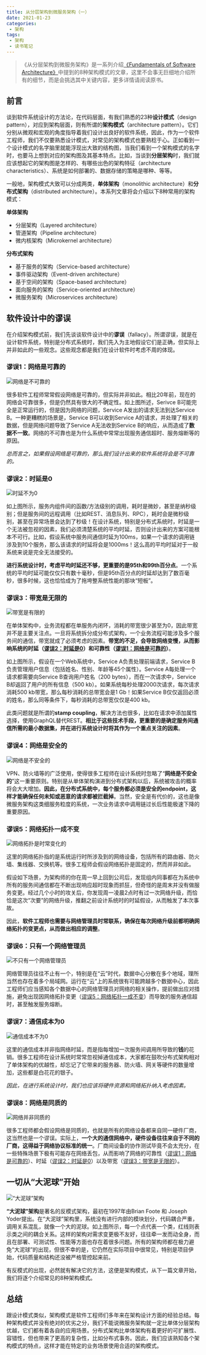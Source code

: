 ```yaml
---
title: 从分层架构到微服务架构（一）
date: 2021-01-23
categories:
 - 架构
tags:
 - 架构
 - 读书笔记
---
```


> 《从分层架构到微服务架构》是一系列介绍[《Fundamentals of Software Architecture》](https://learning.oreilly.com/library/view/fundamentals-of-software/9781492043447/)中提到的8种架构模式的文章，这里不会事无巨细地介绍所有的细节，而是会挑选其中关键内容，更多详情请阅读原书。

## 前言

谈到软件系统设计的方法论，在代码层面，有我们熟悉的23种**设计模式**（design pattern），对应到架构层面，则有所谓的**架构模式**（architecture pattern）。它们分别从微观和宏观的角度指导着我们设计出良好的软件系统，因此，作为一个软件工程师，我们不仅要熟悉设计模式，对常见的架构模式也要熟稔于心。正如看到一个设计模式的名字脑里就能浮现出大致的结构图，当我们看到一个架构模式的名字时，也要马上想到对应的架构图及其基本特点。比如，当谈到**分层架构**时，我们就应该想起它的架构图是怎样的、有哪些出色的架构特征（architecture characteristics）、系统是如何部署的、数据存储的策略是哪种、等等。

一般地，架构模式大致可以分成两类，**单体架构**（monolithic architecture）和**分布式架构**（distributed architecture）。本系列文章将会介绍以下8种常用的架构模式：

**单体架构**

- 分层架构（Layered architecture）
- 管道架构（Pipeline architecture）
- 微内核架构（Microkernel architecture）

**分布式架构**

- 基于服务的架构（Service-based architecture）
- 事件驱动架构（Event-driven architecture）
- 基于空间的架构（Space-based architecture）
- 面向服务的架构（Service-oriented architecture）
- 微服务架构（Microservices architecture）

## 软件设计中的谬误

在介绍架构模式前，我们先谈谈软件设计中的**谬误**（fallacy）。所谓谬误，就是在设计软件系统，特别是分布式系统时，我们先入为主地假设它们是正确，但实际上并非如此的一些观念。这些观念都是我们在设计软件时考虑不周的体现。

### 谬误1：网络是可靠的

![网络是不可靠的](https://tva1.sinaimg.cn/large/008eGmZEgy1gmsozmkrmhj313a0b0dif.jpg)

很多软件工程师常常假设网络是可靠的，但实际并非如此。相比20年前，现在的网络会可靠很多，但是仍然具有很大的不确定性。如上图所述，Serivce B可能完全是正常运行的，但是因为网络的问题，Service A发出的请求无法到达Service B。一种更糟糕的场景是，Service B可以收到Service A的请求，并处理了相关的数据，但是网络问题导致了Service A无法收到Service B的响应，从而造成了**数据不一致**。网络的不可靠也是为什么系统中常常出现服务通信超时、服务熔断等的原因。

*总而言之，如果假设网络是可靠的，那么我们设计出来的软件系统将会是不可靠的。*

### 谬误2：时延是0

![时延不为0](https://tva1.sinaimg.cn/large/008eGmZEgy1gmspdp76m4j313a0gb40r.jpg)

如上图所示，服务内组件间的函数/方法级别的调用，耗时是微妙，甚至是纳秒级别；但是服务间的远程调用（比如REST、消息队列、RPC），耗时会是微秒级别，甚至在异常场景会达到了秒级！在设计系统，特别是分布式系统时，时延是一个无法被忽视的因素，我们必须清楚系统的平均时延，否则设计出来的方案可能根本不可行。比如，假设系统中服务间通信时延为100ms，如果一个请求的调用链涉及到10个服务，那么该请求的时延将会是1000ms！这么高的平均时延对于一般系统来说是完全无法接受的。

**进行系统设计时，考虑平均时延还不够，更重要的是95th和99th百分点**。一个系统的平均时延可能仅仅只有数十毫秒，但是95th百分点的时延却达到了数百毫秒，很多时候，这也恰恰成为了拖垮整系统性能的那块“短板”。

### 谬误3：带宽是无限的

![带宽是有限的](https://tva1.sinaimg.cn/large/008eGmZEgy1gmttf388tqj313a0b0410.jpg)

在单体架构中，业务流程都在单服务内闭环，消耗的带宽很少甚至为0，因此带宽并不是主要关注点。一旦将系统拆分成分布式架构，一个业务流程可能涉及多个服务间的通信，带宽就成了必须考虑的因素。**带宽的不足，会导致网络变慢，从而影响系统的时延（[谬误2：时延是0](谬误2：时延是0)）和可靠性（[谬误1：网络是可靠的](#谬误1：网络是可靠的)）**。

如上图所示，假设在一个Web系统中，Service A负责处理前端请求，Service B负责管理用户信息（包括姓名、性别、年龄等45个属性）。Service A每处理一个请求都需要向Service B查询用户姓名（200 bytes），而在一次请求中，Service B却返回了用户的所有信息（500 kb）。如果系统每秒处理2000次请求，每次请求消耗500 kb带宽，那么每秒消耗的总带宽会是1 Gb！如果Service B仅仅返回必须的姓名，那么同等条件下，每秒消耗的总带宽仅仅是400 kb。

此类问题就是所谓的**stamp coupling**，解决方法也很多，比如在请求中添加属性选择，使用GraphQL替代REST。**相比于这些技术手段，更重要的是确定服务间通信所需的最小数据集，并在进行系统设计时将其作为一个重点关注的因素**。

### 谬误4：网络是安全的

![网络是不安全的](https://tva1.sinaimg.cn/large/008eGmZEgy1gmtul9i8t1j31320b4aby.jpg)

VPN、防火墙等的广泛使用，使得很多工程师在设计系统时忽略了“**网络是不安全的**”这一重要原则。特别是从单体架构演进到分布式架构以后，系统被攻击的概率将会大大增加。**因此，在分布式系统中，每个服务都必须是安全的endpoint，这样才能确保任何未知或恶意的请求都被拦截掉**。当然，安全是有代价的，这也是像微服务架构这类细服务粒度的系统，一次业务请求中调用链过长后性能极速下降的重要原因。

### 谬误5：网络拓扑一成不变

![网络拓扑是时常变化的](https://tva1.sinaimg.cn/large/008eGmZEgy1gmtv1jdnoxj313a0clq5x.jpg)

这里的网络拓扑指的是系统运行时所涉及到的网络设备，包括所有的路由器、防火墙、集线器、交换机等。很多工程师会假设网络拓扑是固定的，然而并非如此。

假设如下场景，为架构师的你在周一早上回到公司后，发现组内同事都在为系统中所有的服务间通信都在不断出现响应超时现象而抓狂，但奇怪的是周末并没有做服务变更。经过几个小时的攻关后，你发现周一凌晨2点时有过一次网络升级，而恰恰是这次“次要”的网络升级，推翻之前设计系统时的时延假设，从而触发了本次事故。

因此，**软件工程师也需要与网络管理员时常联系，确保在每次网络升级前都明确网络拓扑的变更点，从而做出相应的调整**。

### 谬误6：只有一个网络管理员

![不只有一个网络管理员](https://tva1.sinaimg.cn/large/008eGmZEgy1gmvr8wixbjj310p0n7q65.jpg)

网络管理员往往不止有一个，特别是在“云”时代，数据中心分散在多个地域，理所当然也存在着多个局域网。运行在“云”上的系统很有可能跨越多个数据中心，因此工程师们应当感知各个数据中心的网络管理员对网络的相关操作，提前做出应对措施，避免出现因网络拓扑变更（[谬误5：网络拓扑一成不变](#谬误5：网络拓扑一成不变)）而导致的服务通信超时，甚至触发服务熔断。

### 谬误7：通信成本为0

![通信成本不为0](https://tva1.sinaimg.cn/large/008eGmZEgy1gmw4jwxp34j313a0b00vh.jpg)

这里的通信成本并非指网络时延，而是指每增加一次服务间调用所导致的**钱**的花销。很多工程师在设计系统时常常忽视掉通信成本，大家都在鼓吹分布式架构相对了单体架构的优越性，却忘记了它带来的服务器、防火墙、网关等硬件的数量增加，这些都是白花花的银子。

*因此，在进行系统设计时，我们也应该将硬件资源和网络拓扑纳入考虑因素。*

### 谬误8：网络是同质的

![网络并非同质的](https://tva1.sinaimg.cn/large/008eGmZEgy1gmw503jxhvj313z0b0775.jpg)

很多工程师都会假设网络是同质的，也就是所有的网络设备都来自同一硬件厂商，这当然也是一个谬误。实际上，**一个大的通信网络中，硬件设备往往来自于不同的厂商，这得益于网络协议标准的统一**。厂商间设备的协作测试毕竟不会太充分，在一些特殊场景下极有可能存在网络丢包，从而影响了网络的可靠性（[谬误1：网络是可靠的](#谬误1：网络是可靠的)）、时延（[谬误2：时延是0](#谬误2：时延是0)）以及带宽（[谬误3：带宽是无限的](#谬误3：带宽是无限的)）。

## 一切从“大泥球”开始

![“大泥球”架构](https://tva1.sinaimg.cn/large/008eGmZEgy1gmw5pnepgdj30gn0goq74.jpg)

**“大泥球”架构**是著名的反模式架构，最初在1997年由Brian Foote 和 Joseph Yoder提出。在“大泥球”架构里，系统没有进行内部的模块划分，代码耦合严重，调用关系混乱，就像一个大的泥球。如上图所示，每一个点代表一个类，红线则表示类之间的耦合关系。这样的架构对需求变更极不友好，往往牵一发而动全身，而且在部署、可测试性、性能等方面也存在着很多问题。所有的架构师都在极力避免“大泥球”的出现，但很不幸的是，它仍然在实际项目中很常见，特别是项目伊始，代码质量和结构还没被严格管控起来前。

有反模式的出现，必然就有解决它的方法，这便是架构模式，从下一篇文章开始，我们将逐个介绍常见的8种架构模式。

## 总结

跟设计模式类似，架构模式是软件工程师们多年来在架构设计方面的经验总结。每种架构模式并没有绝对的优劣之分，我们不能说微服务架构就一定比单体分层架构优越，它们都有着各自的应用场景。分布式架构比单体架构有着更好的可扩展性、容错性，但也带来了更高的复杂性，比如分布式事务。因此，我们应该熟知各个架构模式的特点，这样才能在特定的业务场景使用合适的架构模式。




